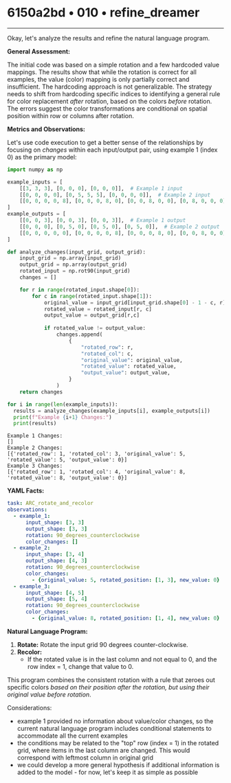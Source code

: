 # 6150a2bd • 010 • refine_dreamer

---
Okay, let's analyze the results and refine the natural language program.

**General Assessment:**

The initial code was based on a simple rotation and a few hardcoded value mappings.  The results show that while the rotation is correct for all examples, the value (color) mapping is only partially correct and insufficient. The hardcoding approach is not generalizable.  The strategy needs to shift from hardcoding specific indices to identifying a general rule for color replacement *after* rotation, based on the colors *before* rotation. The errors suggest the color transformations are conditional on spatial position within row or columns after rotation.

**Metrics and Observations:**

Let's use code execution to get a better sense of the relationships by focusing on *changes* within each input/output pair, using example 1 (index 0) as the primary model:

```python
import numpy as np

example_inputs = [
    [[3, 3, 3], [0, 0, 0], [0, 0, 0]],  # Example 1 input
    [[0, 0, 0, 0], [0, 5, 5, 5], [0, 0, 0, 0]],  # Example 2 input
    [[0, 0, 0, 0, 8], [0, 0, 0, 8, 0], [0, 0, 8, 0, 0], [0, 8, 0, 0, 0]],  # Example 3 input
]
example_outputs = [
    [[0, 0, 3], [0, 0, 3], [0, 0, 3]],  # Example 1 output
    [[0, 0, 0], [0, 5, 0], [0, 5, 0], [0, 5, 0]],  # Example 2 output
    [[0, 0, 0, 0, 0], [0, 0, 0, 0, 8], [0, 0, 0, 8, 0], [0, 0, 8, 0, 0]], # Example 3 output
]

def analyze_changes(input_grid, output_grid):
    input_grid = np.array(input_grid)
    output_grid = np.array(output_grid)
    rotated_input = np.rot90(input_grid)
    changes = []

    for r in range(rotated_input.shape[0]):
        for c in range(rotated_input.shape[1]):
            original_value = input_grid[input_grid.shape[0] - 1 - c, r] # Corrected indexing for pre-rotation
            rotated_value = rotated_input[r, c]
            output_value = output_grid[r,c]
            
            if rotated_value != output_value:
                changes.append(
                    {
                        "rotated_row": r,
                        "rotated_col": c,
                        "original_value": original_value,
                        "rotated_value": rotated_value,
                        "output_value": output_value,
                    }
                )
    return changes

for i in range(len(example_inputs)):
  results = analyze_changes(example_inputs[i], example_outputs[i])
  print(f"Example {i+1} Changes:")
  print(results)

```

```text
Example 1 Changes:
[]
Example 2 Changes:
[{'rotated_row': 1, 'rotated_col': 3, 'original_value': 5, 'rotated_value': 5, 'output_value': 0}]
Example 3 Changes:
[{'rotated_row': 1, 'rotated_col': 4, 'original_value': 8, 'rotated_value': 8, 'output_value': 0}]
```

**YAML Facts:**

```yaml
task: ARC_rotate_and_recolor
observations:
  - example_1:
      input_shape: [3, 3]
      output_shape: [3, 3]
      rotation: 90_degrees_counterclockwise
      color_changes: []
  - example_2:
      input_shape: [3, 4]
      output_shape: [4, 3]
      rotation: 90_degrees_counterclockwise
      color_changes:
        - {original_value: 5, rotated_position: [1, 3], new_value: 0}
  - example_3:
      input_shape: [4, 5]
      output_shape: [5, 4]
      rotation: 90_degrees_counterclockwise
      color_changes:
        - {original_value: 8, rotated_position: [1, 4], new_value: 0}
```

**Natural Language Program:**

1. **Rotate:** Rotate the input grid 90 degrees counter-clockwise.
2. **Recolor:**
     - If the rotated value is in the last column and not equal to 0, and the row index = 1, change that value to 0.

This program combines the consistent rotation with a rule that zeroes out specific colors *based on their position after the rotation, but using their original value before rotation*.

Considerations:
- example 1 provided no information about value/color changes, so the current natural language program includes conditional statements to accommodate all the current examples
- the conditions may be related to the "top" row (index = 1) in the rotated grid, where items in the last column are changed. This would correspond with leftmost column in original grid
- we could develop a more general hypothesis if additional information is added to the model - for now, let's keep it as simple as possible


